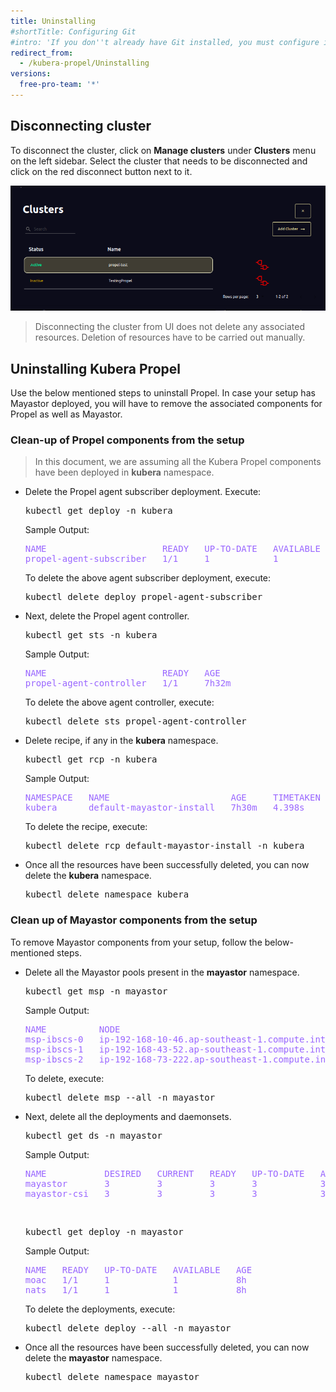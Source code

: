```yaml
---
title: Uninstalling
#shortTitle: Configuring Git
#intro: 'If you don''t already have Git installed, you must configure it before using GitHub Desktop.'
redirect_from:
  - /kubera-propel/Uninstalling
versions:
  free-pro-team: '*'
---
```


## Disconnecting cluster

To disconnect the cluster, click on <b>Manage clusters</b> under <b>Clusters</b> menu on the left sidebar. Select the cluster that needs to be disconnected and click on the red disconnect button next to it.
 
<a href="/assets/images/KuberaPropel/DisconnectCluster.png" target="_blank"><img class="image-with-border" src="/assets/images/KuberaPropel/DisconnectCluster.png"></a><br>

<blockquote>
Disconnecting the cluster from UI does not delete any associated resources. Deletion of resources have to be carried out manually.
</blockquote>

## Uninstalling Kubera Propel

Use the below mentioned steps to uninstall Propel. In case your setup has Mayastor deployed, you will have to remove the associated components for Propel as well as Mayastor.  

### Clean-up of Propel components from the setup 


<blockquote>
In this document, we are assuming all the Kubera Propel components have been deployed in <b>kubera</b> namespace.
</blockquote>

<ul>
<li>Delete the Propel agent subscriber deployment. Execute:
<pre>kubectl get deploy -n kubera</pre>

Sample Output:
<pre style="color:#9966ff">
NAME                      READY   UP-TO-DATE   AVAILABLE   AGE
propel-agent-subscriber   1/1     1            1           7h27m
</pre>
To delete the above agent subscriber deployment, execute:
<pre>kubectl delete deploy propel-agent-subscriber</pre>
</li>
<li>
Next, delete the Propel agent controller.
<pre>kubectl get sts -n kubera</pre>
Sample Output:
<pre style="color:#9966ff">
NAME                      READY   AGE
propel-agent-controller   1/1     7h32m
</pre>
To delete the above agent controller, execute:
<pre>kubectl delete sts propel-agent-controller</pre>
</li>
<li>Delete recipe, if any in the <b>kubera</b> namespace.
<pre>kubectl get rcp -n kubera</pre>
Sample Output:
<pre style="color:#9966ff">
NAMESPACE   NAME                       AGE     TIMETAKEN   STATUS      REASON
kubera      default-mayastor-install   7h30m   4.398s      Completed   
</pre>
To delete the recipe, execute:
<pre>kubectl delete rcp default-mayastor-install -n kubera</pre>
</li>
<li>Once all the resources have been successfully deleted, you can now delete the <b>kubera</b> namespace.
<pre>kubectl delete namespace kubera</pre></li>
</ul>

###  Clean up of Mayastor components from the setup

To remove Mayastor components from your setup, follow the below-mentioned steps.
<ul>
<li>Delete all the Mayastor pools present in the <b>mayastor</b> namespace.
<pre>kubectl get msp -n mayastor</pre>
Sample Output:
<pre style="color:#9966ff">
NAME          NODE                                                STATE    AGE
msp-ibscs-0   ip-192-168-10-46.ap-southeast-1.compute.internal    online   8h
msp-ibscs-1   ip-192-168-43-52.ap-southeast-1.compute.internal    online   8h
msp-ibscs-2   ip-192-168-73-222.ap-southeast-1.compute.internal   online   8h
</pre>
To delete, execute:
<pre>kubectl delete msp --all -n mayastor</pre></li>
</li>
<li>Next, delete all the deployments and daemonsets.
<pre>kubectl get ds -n mayastor</pre>
Sample Output:
<pre style="color:#9966ff">
NAME           DESIRED   CURRENT   READY   UP-TO-DATE   AVAILABLE   NODE SELECTOR                                                                                                                                                             AGE
mayastor       3         3         3       3            3           kubernetes.io/arch=amd64,openebs.io/engine=mayastor,propel.kubera.mayadata.io/cluster-id=95d95dc2-f5da-4151-8c9f-5519175f346a,propel.kubera.mayadata.io/is-storage=true   8h
mayastor-csi   3         3         3       3            3           kubernetes.io/arch=amd64,propel.kubera.mayadata.io/cluster-id=95d95dc2-f5da-4151-8c9f-5519175f346a,propel.kubera.mayadata.io/is-app=true                                  8h
</pre>
<br>
<pre>
kubectl get deploy -n mayastor
</pre>
Sample Output:
<pre style="color:#9966ff">
NAME   READY   UP-TO-DATE   AVAILABLE   AGE
moac   1/1     1            1           8h
nats   1/1     1            1           8h
</pre>
To delete the deployments, execute:
<pre>kubectl delete deploy --all -n mayastor</pre>
</li>
<li>Once all the resources have been successfully deleted, you can now delete the <b>mayastor</b> namespace.
<pre>kubectl delete namespace mayastor</pre></li>
</ul>